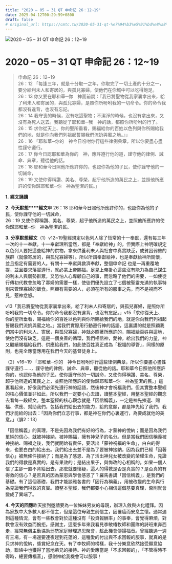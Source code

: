 ```yaml
---
title: "2020 – 05 – 31 QT 申命記 26：12~19"
date: 2025-04-12T00:29:59+0800
draft: false
# original_url: https://cmtc.tw/2020-05-31-qt-%e7%94%b3%e5%91%bd%e8%a8%98-26%ef%bc%9a1219
---
```


![2020 – 05 – 31 QT 申命記 26：12\~19](/images/qt.jpg   "2020 – 05 – 31 QT 申命記 26：12\~19")

# 2020 – 05 – 31 QT 申命記 26：12\~19

> 申命記 26：12\~19  
> 26：12 「每逢三年，就是十分取一之年，你取完了一切土產的十分之一，要分給利未人和寄居的，與孤兒寡婦，使他們在你城中可以吃得飽足。  
> 26：13 你又要在耶和華─你　神面前說：『我已將聖物從我家裏拿出來，給了利未人和寄居的，與孤兒寡婦，是照你所吩咐我的一切命令。你的命令我都沒有違背，也沒有忘記。  
> 26：14 我守喪的時候，沒有吃這聖物；不潔淨的時候，也沒有拿出來，又沒有為死人送去。我聽從了耶和華─我　神的話，都照你所吩咐的行了。  
> 26：15 求你從天上、你的聖所垂看，賜福給你的百姓以色列與你所賜給我們的地，就是你向我們列祖起誓賜我們流奶與蜜之地。』」  
> 26：16 「耶和華─你的　神今日吩咐你行這些律例典章，所以你要盡心盡性謹守遵行。  
> 26：17 你今日認耶和華為你的　神，應許遵行他的道，謹守他的律例、誡命、典章，聽從他的話。  
> 26：18 耶和華今日照他所應許你的，也認你為他的子民，使你謹守他的一切誡命，  
> 26：19 又使你得稱讚、美名、尊榮，超乎他所造的萬民之上，並照他所應許的使你歸耶和華─你　神為聖潔的民。」

**1.** **經文誦讀**

**2. 今天默想****經文**申 26：18 耶和華今日照他所應許你的，也認你為他的子民，使你謹守他的一切誡命，  
26：19 又使你得稱讚、美名、尊榮，超乎他所造的萬民之上，並照他所應許的使你歸耶和華─你　神為聖潔的民。

**3. 分享默想經文**（1）v12\~19聖經規定以色列人除了恆常的十一奉獻，還有每三年一次的十一奉獻。十一奉獻理所當然，都是「奉獻給神」的，但實際上神明確規定以色列人要把這些給神的供物，拿來供養利未人與社會中真實缺乏，或貧困弱勢的族群（就像寄居的，與孤兒寡婦等）。所以所謂奉獻給神，也是奉獻給神所關懷，並且指定有需要的人。有關十一奉獻與救濟奉獻，整個申命記 也是一再重覆地提，並且要求落實遵行，就必蒙上帝賜福。足見上帝掛心這些沒有能力為自己謀生的利未人與弱勢群眾，又恐怕人心專顧自己的事，而忽略了他們的需要，一如使徒行傳初代教會忽略了寡婦的需要一樣，使徒們優先設立了七個被聖靈充滿的執事特別來管理寡婦的飯食。照顧有需要的人，必須在所有的服事之先，而不是視而不見，惹神忿怒。

v13「我已將聖物從我家裏拿出來，給了利未人和寄居的，與孤兒寡婦，是照你所吩咐我的一切命令。你的命令我都沒有違背，也沒有忘記。」v15「求你從天上、你的聖所垂看，賜福給你的百姓以色列與你所賜給我們的地，就是你向我們列祖起誓賜我們流奶與蜜之地。」當我們實際用行動遵行神的話語，這裏講的就是照顧我們當中的利未人、寄居，與孤兒寡婦，神就必照著所應許的，賜福給百姓與這地，使他們沒有缺乏。這是一個良善的循環，我們相信神，愛神，給出我們的力量，神又繼續賜福給我們、供應給我們，如此使百姓真正成為「祝福的導管」，同樣的原則，也完全應當應用在我們今天的基督徒身上。

（2）v16\~19 「耶和華─你的　神今日吩咐你行這些律例典章，所以你要盡心盡性謹守遵行……，謹守他的律例、誡命、典章，聽從他的話。耶和華今日照他所應許你的，也認你為他的子民，使你謹守他的一切誡命，又使你得稱讚、美名、尊榮，超乎他所造的萬民之上，並照他所應許的使你歸耶和華─你　神為聖潔的民。」這裏看起來，好像我們必須先遵行神的話語，然後神才會祝福我們。但其實整本聖經的核心價值並非如此，所以我們一定要小心去讀，讀整本聖經，用整本聖經的觀念去看每一段經文。整本聖經的核心觀念就是「因信稱義」，一定是神先揀選、賜福、供應、幫助我們，包括我們給出去的能力，給的意願，都是神先給了我們，我們才能給的出去：「因為你們立志行事，都是神在你們心裏運行，為要成就他的美意。」（腓2：13）

「因信稱義」的真理，不是先因為我們有好的行為，才蒙神的悅納；而是因為我們單純的信心，就被神接納，被神賜福，擁有神兒子的名分。但是當我們因信稱義被神接納、賜福之後，我們就開始有責任，要活出「蒙神祝福的生命」，白白的得來，也要白白的給出去。我們給出去並不是為了要被神接納，因為我們已經「因著信心」被無條件接納了；而是為了感恩、為了活出神兒女被改變的榮耀生命，見證我們的得救是真實的，是有果效的；是結出果子，與悔改的心相稱的。如果一個人信了主卻一直不肯給出去，那麼就要懷疑，這人的得救是否是真實的？是否真的有得救的信心？是否真的因為蒙恩與學會感恩了？羅馬書講「因信稱義」，是我們的基礎。有了這個基礎，我們才能談雅各書的「因行為稱義」，用被改變的生命與行為見證我們得救的真實。讀整本聖經，我們都要小心相信這個基要真理，否則就會變成了異端了。

**4. 今天的回應**昨天接到邀請要為一位姊妹男友的母親，辦理入斂與火化禮拜。因為家族中大多數人都不信主，但是這位母親生前信主，因罹癌而安息主懷。通常遇到這種情況，會有一些教會對於這種沒有「投資報酬率」的事奉，會覺得麻煩，對教會沒有效益而捥拒。感謝主，這麼多年來我看見李敏椿牧師和團隊的詩班東奔西走，經常無償主動協助弱勢家庭辦理追思聚會，趁此機會傳揚福音。曾經聽過一週有三場，有一場還要連夜趕到花蓮的，這種愛的付出與不求回報的服事，就真的是只求神的悅納，獎賞紀念在天。有了李牧師的榜樣，我十分樂意欣然接受願意協助，聯絡中也獲得了當地弟兄的接待。神的愛應當是「不求回報的」，「不管得時不得時，總要傳福音」，感謝神給我機會可以服事！